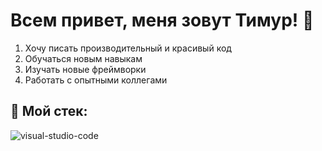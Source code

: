 # Всем привет, меня зовут Тимур! 👋

1. Хочу писать производительный и красивый код
2. Обучаться новым навыкам
3. Изучать новые фреймворки
4. Работать с опытными коллегами


## :wrench: Мой стек:
![visual-studio-code](https://user-images.githubusercontent.com/88931387/150746254-224eb5d1-d67e-4b92-90cb-a46b63e10fbc.png)
